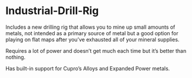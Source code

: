# Industrial-Drill-Rig
Includes a new drilling rig that allows you to mine up small amounts of metals, not intended as a primary source of metal but a good option for playing on flat maps after you’ve exhausted all of your mineral supplies.

Requires a lot of power and doesn’t get much each time but it’s better than nothing.

Has built-in support for Cupro’s Alloys and Expanded Power metals.